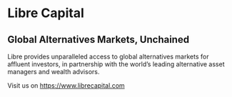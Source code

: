# Libre Capital

## Global Alternatives Markets, Unchained

Libre provides unparalleled access to global alternatives markets for affluent investors, in partnership with the world’s leading alternative asset managers and wealth advisors.

Visit us on <https://www.librecapital.com>
